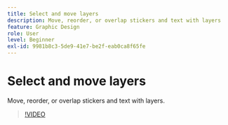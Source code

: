 ```yaml
---
title: Select and move layers
description: Move, reorder, or overlap stickers and text with layers
feature: Graphic Design
role: User
level: Beginner
exl-id: 9981b8c3-5de9-41e7-be2f-eab0ca8f65fe
---
```

# Select and move layers

Move, reorder, or overlap stickers and text with layers.

>[!VIDEO](https://video.tv.adobe.com/v/3420214?quality=12&learn=on&hidetitle=true)
